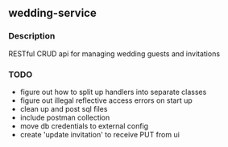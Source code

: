 ## wedding-service

### Description
RESTful CRUD api for managing wedding guests and invitations

### TODO
* figure out how to split up handlers into separate classes
* figure out illegal reflective access errors on start up
* clean up and post sql files
* include postman collection
* move db credentials to external config
* create 'update invitation' to receive PUT from ui